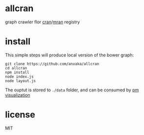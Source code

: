 # allcran

graph crawler flor [cran](https://cran.r-project.org/)/[mran](https://mran.revolutionanalytics.com/)
registry

# install

This simple steps will produce local version of the bower graph:

```
git clone https://github.com/anvaka/allcran
cd allcran
npm install
node index.js
node layout.js
```

The ouptut is stored to `./data` folder, and can be consumed by [pm visualization](https://github.com/anvaka/pm)

# license

MIT
